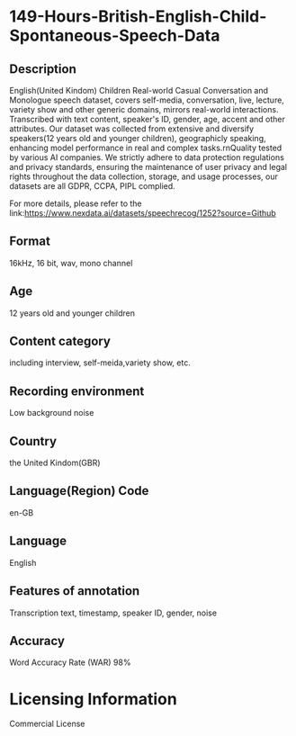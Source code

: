# 149-Hours-British-English-Child-Spontaneous-Speech-Data

## Description
English(United Kindom) Children Real-world Casual Conversation and Monologue speech dataset, covers self-media, conversation, live, lecture, variety show and other generic domains, mirrors real-world interactions. Transcribed with text content, speaker's ID, gender, age, accent and other attributes. Our dataset was collected from extensive and diversify speakers(12 years old and younger children), geographicly speaking, enhancing model performance in real and complex tasks.rnQuality tested by various AI companies. We strictly adhere to data protection regulations and privacy standards, ensuring the maintenance of user privacy and legal rights throughout the data collection, storage, and usage processes, our datasets are all GDPR, CCPA, PIPL complied.

For more details, please refer to the link:https://www.nexdata.ai/datasets/speechrecog/1252?source=Github


## Format
16kHz, 16 bit, wav, mono channel
## Age
12 years old and younger children
## Content category
including interview, self-meida,variety show, etc.
## Recording environment
Low background noise
## Country
the United Kindom(GBR)
## Language(Region) Code
en-GB
## Language
English
## Features of annotation
Transcription text, timestamp, speaker ID, gender, noise
## Accuracy
Word Accuracy Rate (WAR) 98%
# Licensing Information
Commercial License
